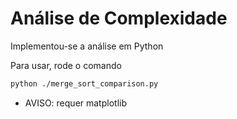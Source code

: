 # Análise de Complexidade

Implementou-se a análise em Python

Para usar, rode o comando

```bash
python ./merge_sort_comparison.py
```

- AVISO: requer matplotlib